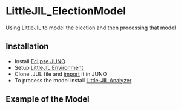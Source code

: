 # LittleJIL_ElectionModel
Using LittleJIL to model the election and then processing that model

## Installation
* Install [Eclipse JUNO](https://www.eclipse.org/juno/)
* Setup [LittleJIL Environment](http://laser.cs.umass.edu/documentation/vjinstall/)
* Clone .JUL file and [import](https://collab.cs.umass.edu/wiki/pages/K0B4L3v/Importing_an_existing_LittleJIL_project.html) it in JUNO
* To process the model install [Little-JIL Analyzer](http://laser.cs.umass.edu/release/)

## Example of the Model
